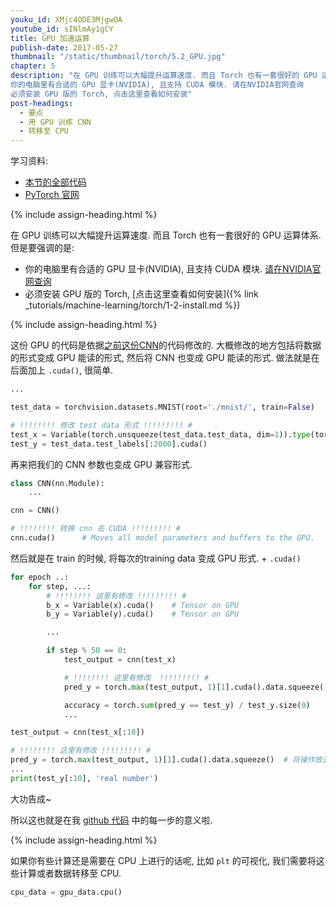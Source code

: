 ```yaml
---
youku_id: XMjc4ODE3MjgwOA
youtube_id: sINlmAy1gCY
title: GPU 加速运算
publish-date: 2017-05-27
thumbnail: "/static/thumbnail/torch/5.2_GPU.jpg"
chapter: 5
description: "在 GPU 训练可以大幅提升运算速度. 而且 Torch 也有一套很好的 GPU 运算体系. 但是要强调的是:
你的电脑里有合适的 GPU 显卡(NVIDIA), 且支持 CUDA 模块. 请在NVIDIA官网查询
必须安装 GPU 版的 Torch, 点击这里查看如何安装"
post-headings:
  - 要点
  - 用 GPU 训练 CNN
  - 转移至 CPU
---
```



学习资料:
  * [本节的全部代码](https://github.com/MorvanZhou/PyTorch-Tutorial/blob/master/tutorial-contents/502_GPU.py)
  * [PyTorch 官网](http://pytorch.org/)

{% include assign-heading.html %}

在 GPU 训练可以大幅提升运算速度. 而且 Torch 也有一套很好的 GPU 运算体系. 但是要强调的是:
* 你的电脑里有合适的 GPU 显卡(NVIDIA), 且支持 CUDA 模块. [请在NVIDIA官网查询](https://developer.nvidia.com/cuda-gpus)
* 必须安装 GPU 版的 Torch, [点击这里查看如何安装]({% link _tutorials/machine-learning/torch/1-2-install.md %})




{% include assign-heading.html %}

这份 GPU 的代码是依据[之前这份CNN](https://github.com/MorvanZhou/PyTorch-Tutorial/blob/master/tutorial-contents/401_CNN.py)的代码修改的.
大概修改的地方包括将数据的形式变成 GPU 能读的形式, 然后将 CNN 也变成 GPU 能读的形式. 做法就是在后面加上 `.cuda()`, 很简单.

```python
...

test_data = torchvision.datasets.MNIST(root='./mnist/', train=False)

# !!!!!!!! 修改 test data 形式 !!!!!!!!! #
test_x = Variable(torch.unsqueeze(test_data.test_data, dim=1)).type(torch.FloatTensor)[:2000].cuda()/255.   # Tensor on GPU
test_y = test_data.test_labels[:2000].cuda()
```

再来把我们的 CNN 参数也变成 GPU 兼容形式.

```python
class CNN(nn.Module):
    ...

cnn = CNN()

# !!!!!!!! 转换 cnn 去 CUDA !!!!!!!!! #
cnn.cuda()      # Moves all model parameters and buffers to the GPU.
```

然后就是在 train 的时候, 将每次的training data 变成 GPU 形式. + `.cuda()`

```python
for epoch ..:
    for step, ...:
        # !!!!!!!! 这里有修改 !!!!!!!!! #
        b_x = Variable(x).cuda()    # Tensor on GPU
        b_y = Variable(y).cuda()    # Tensor on GPU

        ...

        if step % 50 == 0:
            test_output = cnn(test_x)

            # !!!!!!!! 这里有修改  !!!!!!!!! #
            pred_y = torch.max(test_output, 1)[1].cuda().data.squeeze()  # 将操作放去 GPU

            accuracy = torch.sum(pred_y == test_y) / test_y.size(0)
            ...

test_output = cnn(test_x[:10])

# !!!!!!!! 这里有修改 !!!!!!!!! #
pred_y = torch.max(test_output, 1)[1].cuda().data.squeeze()  # 将操作放去 GPU
...
print(test_y[:10], 'real number')
```

大功告成~

所以这也就是在我 [github 代码](https://github.com/MorvanZhou/PyTorch-Tutorial/blob/master/tutorial-contents/502_GPU.py) 中的每一步的意义啦.

{% include assign-heading.html %}

如果你有些计算还是需要在 CPU 上进行的话呢, 比如 `plt` 的可视化, 我们需要将这些计算或者数据转移至 CPU.

```python
cpu_data = gpu_data.cpu()
```

